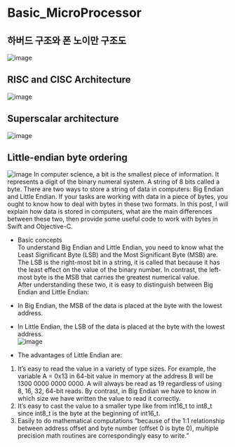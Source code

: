 # Basic_MicroProcessor
## 하버드 구조와 폰 노이만 구조도 
![image](https://user-images.githubusercontent.com/76835313/127178190-74c7d6da-ee66-4704-bb7c-d7e3476cd32c.png)
## RISC and CISC Architecture  
![image](https://user-images.githubusercontent.com/76835313/127179214-fd8f3d36-a4af-4608-b9be-1ea7a419a718.png)
## Superscalar architecture 
![image](https://user-images.githubusercontent.com/76835313/127180155-1bdc11d5-a4a6-433e-85e4-f7466d97b3ca.png)
## Little-endian byte ordering
![image](https://user-images.githubusercontent.com/76835313/127180543-3e8e12ed-f980-4ee0-bcca-aca5c5712c55.png)
In computer science, a bit is the smallest piece of information. It represents a digit of the binary numeral system. A string of 8 bits called a byte. There are two ways to store a string of data in computers: Big Endian and Little Endian. If your tasks are working with data in a piece of bytes, you ought to know how to deal with bytes in these two formats. In this post, I will explain how data is stored in computers, what are the main differences between these two, then provide some useful code to work with bytes in Swift and Objective-C.  

* Basic concepts  
To understand Big Endian and Little Endian, you need to know what the Least Significant Byte (LSB) and the Most Significant Byte (MSB) are. The LSB is the right-most bit in a string, it is called that because it has the least effect on the value of the binary number. In contrast, the left-most byte is the MSB that carries the greatest numerical value.  
After understanding these two, it is easy to distinguish between Big Endian and Little Endian:

* In Big Endian, the MSB of the data is placed at the byte with the lowest address.
* In Little Endian, the LSB of the data is placed at the byte with the lowest address.  
![image](https://user-images.githubusercontent.com/76835313/127180646-1c32bd7e-a675-4661-9ab4-d275de4076fe.png)

* The advantages of Little Endian are:

1. It’s easy to read the value in a variety of type sizes. For example, the variable A = 0x13 in 64-bit value in memory at the address B will be 1300 0000 0000 0000. A will always be read as 19 regardless of using 8, 16, 32, 64-bit reads. By contrast, in Big Endian we have to know in which size we have written the value to read it correctly.
2. It’s easy to cast the value to a smaller type like from int16_t to int8_t since int8_t is the byte at the beginning of int16_t.
3. Easily to do mathematical computations “because of the 1:1 relationship between address offset and byte number (offset 0 is byte 0), multiple precision math routines are correspondingly easy to write.”

